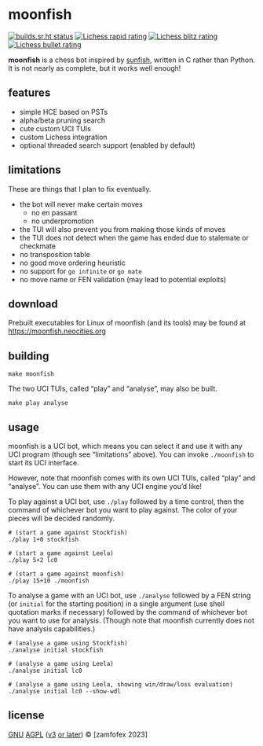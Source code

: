 <!-- moonfish is licensed under the AGPL (v3 or later) -->
<!-- copyright 2023 zamfofex -->

moonfish
===

[![builds.sr.ht status](https://builds.sr.ht/~zamfofex/moonfish/commits/main.svg)](https://builds.sr.ht/~zamfofex/moonfish/commits/main)
[![Lichess rapid rating](https://lichess-shield.vercel.app/api?username=munfish&format=rapid)](https://lichess.org/@/munfish/perf/rapid)
[![Lichess blitz rating](https://lichess-shield.vercel.app/api?username=munfish&format=blitz)](https://lichess.org/@/munfish/perf/blitz)
[![Lichess bullet rating](https://lichess-shield.vercel.app/api?username=munfish&format=bullet)](https://lichess.org/@/munfish/perf/bullet)

**moonfish** is a chess bot inspired by [sunfish], written in C rather than Python. It is not nearly as complete, but it works well enough!

[sunfish]: <https://github.com/thomasahle/sunfish>

features
---

- simple HCE based on PSTs
- alpha/beta pruning search
- cute custom UCI TUIs
- custom Lichess integration
- optional threaded search support (enabled by default)

limitations
---

These are things that I plan to fix eventually.

- the bot will never make certain moves
  - no en passant
  - no underpromotion
- the TUI will also prevent you from making those kinds of moves
- the TUI does not detect when the game has ended due to stalemate or checkmate
- no transposition table
- no good move ordering heuristic
- no support for `go infinite` or `go mate`
- no move name or FEN validation (may lead to potential exploits)

download
---

Prebuilt executables for Linux of moonfish (and its tools) may be found at <https://moonfish.neocities.org>

building
---

~~~
make moonfish
~~~

The two UCI TUIs, called “play” and “analyse”, may also be built.

~~~
make play analyse
~~~

usage
---

moonfish is a UCI bot, which means you can select it and use it with any UCI program (though see “limitations” above). You can invoke `./moonfish` to start its UCI interface.

However, note that moonfish comes with its own UCI TUIs, called “play” and “analyse”. You can use them with any UCI engine you’d like!

To play against a UCI bot, use `./play` followed by a time control, then the command of whichever bot you want to play against. The color of your pieces will be decided randomly.

~~~
# (start a game against Stockfish)
./play 1+0 stockfish

# (start a game against Leela)
./play 5+2 lc0

# (start a game against moonfish)
./play 15+10 ./moonfish
~~~

To analyse a game with an UCI bot, use `./analyse` followed by a FEN string (or `initial` for the starting position) in a single argument (use shell quotation marks if necessary) followed by the command of whichever bot you want to use for analysis. (Though note that moonfish currently does not have analysis capabilities.)

~~~
# (analyse a game using Stockfish)
./analyse initial stockfish

# (analyse a game using Leela)
./analyse initial lc0

# (analyse a game using Leela, showing win/draw/loss evaluation)
./analyse initial lc0 --show-wdl
~~~

license
---

[GNU][GPL] [AGPL] ([v3][AGPLv3] [or later][GPLv3+]) © [zamfofex 2023]

[GPL]: <https://www.gnu.org/licenses/>
[AGPL]: <LICENSE>
[AGPLv3]: <https://www.gnu.org/licenses/agpl-3.0>
[GPLv3+]: <https://www.gnu.org/licenses/gpl-faq.html#VersionThreeOrLater>
